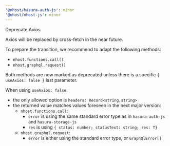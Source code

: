 ```yaml
---
'@nhost/hasura-auth-js': minor
'@nhost/nhost-js': minor
---
```


Deprecate Axios

Axios will be replaced by cross-fetch in the near future.

To prepare the transition, we recommend to adapt the following methods:

- `nhost.functions.call()`
- `nhost.graphql.request()`

Both methods are now marked as deprecated unless there is a specific `{ useAxios: false }` last parameter.

When using `useAxios: false`:

- the only allowed option is `headers: Record<string,string>`
- the returned value matches values foreseen in the next major version:
  - `nhost.functions.call`:
    - `error` is using the same standard error type as in `hasura-auth-js` and `hasura-storage-js`
    - `res` is using `{ status: number; statusText: string; res: T}`
  - `nhost.graphql.request`:
    - `error` is either using the standard error type, or `GraphQlError[]`

